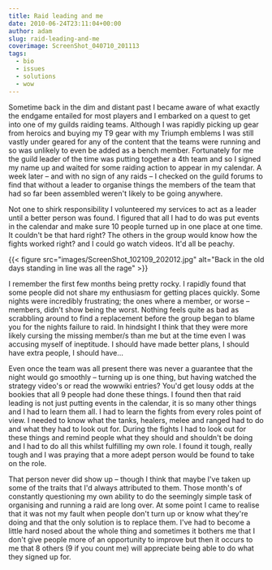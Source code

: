 ```yaml
---
title: Raid leading and me
date: 2010-06-24T23:11:04+00:00
author: adam
slug: raid-leading-and-me
coverimage: ScreenShot_040710_201113
tags:
  - bio
  - issues
  - solutions
  - wow
---
```


Sometime back in the dim and distant past I became aware of what exactly the endgame entailed for most players and I embarked on a quest to get into one of my guilds raiding teams. Although I was rapidly picking up gear from heroics and buying my T9 gear with my Triumph emblems I was still vastly under geared for any of the content that the teams were running and so was unlikely to even be added as a bench member. Fortunately for me the guild leader of the time was putting together a 4th team and so I signed my name up and waited for some raiding action to appear in my calendar. A week later &#8211; and with no sign of any raids &#8211; I checked on the guild forums to find that without a leader to organise things the members of the team that had so far been assembled weren't likely to be going anywhere.

<!--more-->

Not one to shirk responsibility I volunteered my services to act as a leader until a better person was found. I figured that all I had to do was put events in the calendar and make sure 10 people turned up in one place at one time. It couldn't be that hard right? The others in the group would know how the fights worked right? and I could go watch videos. It'd all be peachy.

{{< figure src="images/ScreenShot_102109_202012.jpg" alt="Back in the old days standing in line was all the rage" >}}

I remember the first few months being pretty rocky. I rapidly found that some people did not share my enthusiasm for getting places quickly. Some nights were incredibly frustrating; the ones where a member, or worse &#8211; members, didn't show being the worst. Nothing feels quite as bad as scrabbling around to find a replacement before the group began to blame you for the nights failure to raid. In hindsight I think that they were more likely cursing the missing member/s than me but at the time even I was accusing myself of ineptitude. I should have made better plans, I should have extra people, I should have&#8230;

Even once the team was all present there was never a guarantee that the night would go smoothly &#8211; turning up is one thing, but having watched the strategy video's or read the wowwiki entries? You'd get lousy odds at the bookies that all 9 people had done these things. I found then that raid leading is not just putting events in the calendar, it is so many other things and I had to learn them all. I had to learn the fights from every roles point of view. I needed to know what the tanks, healers, melee and ranged had to do and what they had to look out for. During the fights I had to look out for these things and remind people what they should and shouldn't be doing and I had to do all this whilst fulfilling my own role. I found it tough, really tough and I was praying that a more adept person would be found to take on the role.

That person never did show up &#8211; though I think that maybe I've taken up some of the traits that I'd always attributed to them. Those month's of constantly questioning my own ability to do the seemingly simple task of organising and running a raid are long over. At some point I came to realise that it was not my fault when people don't turn up or know what they're doing and that the only solution is to replace them. I've had to become a little hard nosed about the whole thing and sometimes it bothers me that I don't give people more of an opportunity to improve but then it occurs to me that 8 others (9 if you count me) will appreciate being able to do what they signed up for.